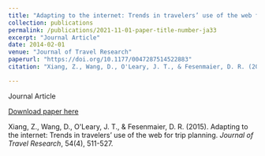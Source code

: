 ```yaml
---
title: "Adapting to the internet: Trends in travelers’ use of the web for trip planning"
collection: publications
permalink: /publications/2021-11-01-paper-title-number-ja33
excerpt: "Journal Article"
date: 2014-02-01
venue: "Journal of Travel Research"
paperurl: "https://doi.org/10.1177/0047287514522883"
citation: "Xiang, Z., Wang, D., O'Leary, J. T., & Fesenmaier, D. R. (2015). Adapting to the internet: Trends in travelers’ use of the web for trip planning. <i>Journal of Travel Research</i>, 54(4), 511-527."

---
```

Journal Article

[Download paper here](https://doi.org/10.1177/0047287514522883)

Xiang, Z., Wang, D., O'Leary, J. T., & Fesenmaier, D. R. (2015). Adapting to the internet: Trends in travelers’ use of the web for trip planning. <i>Journal of Travel Research</i>, 54(4), 511-527.


